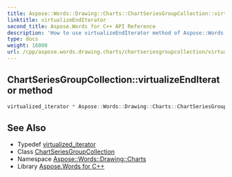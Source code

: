 ```yaml
---
title: Aspose::Words::Drawing::Charts::ChartSeriesGroupCollection::virtualizeEndIterator method
linktitle: virtualizeEndIterator
second_title: Aspose.Words for C++ API Reference
description: 'How to use virtualizeEndIterator method of Aspose::Words::Drawing::Charts::ChartSeriesGroupCollection class in C++.'
type: docs
weight: 16000
url: /cpp/aspose.words.drawing.charts/chartseriesgroupcollection/virtualizeenditerator/
---
```

## ChartSeriesGroupCollection::virtualizeEndIterator method




```cpp
virtualized_iterator * Aspose::Words::Drawing::Charts::ChartSeriesGroupCollection::virtualizeEndIterator() override
```

## See Also

* Typedef [virtualized_iterator](../virtualized_iterator/)
* Class [ChartSeriesGroupCollection](../)
* Namespace [Aspose::Words::Drawing::Charts](../../)
* Library [Aspose.Words for C++](../../../)
